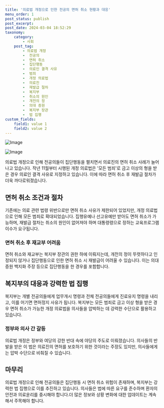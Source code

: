 ```yaml
---
title: '의료법 개정으로 인한 전공의 면허 취소 현황과 대응'
menu_order: 1
post_status: publish
post_excerpt: 
post_date: 2024-03-04 18:52:29
taxonomy:
    category:
        - 사회
    post_tag:
        - 의료법 개정
        -  전공의
        -  면허 취소
        -  집단행동
        -  의료인 결격 사유
        -  범죄
        -  개정 의료법
        -  의료진
        -  재발급 절차
        -  복지부
        -  취소의 원인
        -  개전의 정
        -  의대 증원
        -  복지부 장관
        -  법 집행
custom_fields:
    field1: value 1
    field2: value 2
---
```


![Image](https://imgnews.pstatic.net/image/119/2024/03/04/0002805397_001_20240304091301216.jpeg?type=w647)

![Image](https://imgnews.pstatic.net/image/119/2024/03/04/0002805397_002_20240304091301239.jpeg?type=w647)

의료법 개정으로 인해 전공의들이 집단행동을 펼치면서 의료진의 면허 취소 사례가 늘어나고 있습니다. 작년 11월부터 시행된 개정 의료법은 '모든 범죄'로 금고 이상의 형을 받은 경우 의료인 결격 사유로 지정하고 있습니다. 이에 따라 면허 취소 후 재발급 절차가 더욱 까다로워졌습니다.
## 면허 취소 조건과 절차
기존에는 의료 관련 법령 위반으로만 면허 취소 사유가 제한되어 있었지만, 개정 의료법으로 인해 모든 범죄로 확대되었습니다. 집행유예나 선고유예만 받아도 면허 취소가 가능하며, 재발급 절차는 취소의 원인이 없어져야 하며 대통령령으로 정하는 교육프로그램 이수가 요구됩니다.
### 면허 취소 후 재교부 어려움
면허 취소와 재교부는 복지부 장관의 권한 하에 이뤄지는데, 개전의 정이 뚜렷하다고 인정되지 않거나 집단행동으로 인한 면허 취소 시 재발급이 어려울 수 있습니다. 이는 의대 증원 백지화 주장 등으로 집단행동을 한 경우를 포함합니다.
## 복지부의 대응과 강력한 법 집행
복지부는 개별 전공의들에게 업무개시 명령과 전체 전공의들에게 진료유지 명령을 내리고, 이를 어기면 면허정지 사유가 됩니다. 복지부는 모든 범죄로 금고 이상 형을 받은 경우 면허 취소가 가능한 개정 의료법을 의사들을 압박하는 데 강력한 수단으로 활용하고 있습니다.
### 정부와 의사 간 갈등
의료법 개정은 정부와 여당의 강한 반대 속에 야당의 주도로 이뤄졌습니다. 의사들의 반발을 받은 이 법은 의료진의 면허를 보호하기 위한 것이라는 주장도 있지만, 의사들에게는 압박 수단으로 비춰질 수 있습니다.
## 마무리
의료법 개정으로 인해 전공의들은 집단행동 시 면허 취소 위험이 존재하며, 복지부는 강력한 법 집행으로 이를 추진하고 있습니다. 의사들은 법에 따른 요구를 준수하며 환자의 안전과 의료윤리를 중시해야 합니다.더 많은 정보와 상황 변화에 대한 업데이트는 계속해서 주목해야 합니다.
